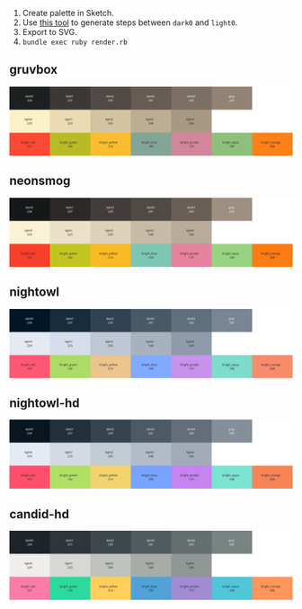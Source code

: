 1. Create palette in Sketch.
2. Use [this tool](https://colordesigner.io/gradient-generator) to generate steps between `dark0` and `light0`.
3. Export to SVG.
4. `bundle exec ruby render.rb`

## gruvbox
<p align="center">
  <img src="https://github.com/joeyschoblaska/colorschemes/blob/master/palettes/gruvbox.svg">
</p>

## neonsmog
<p align="center">
  <img src="https://github.com/joeyschoblaska/colorschemes/blob/master/palettes/neonsmog.svg">
</p>

## nightowl
<p align="center">
  <img src="https://github.com/joeyschoblaska/colorschemes/blob/master/palettes/nightowl.svg">
</p>

## nightowl-hd
<p align="center">
  <img src="https://github.com/joeyschoblaska/colorschemes/blob/master/palettes/nightowl-hd.svg">
</p>

## candid-hd
<p align="center">
  <img src="https://github.com/joeyschoblaska/colorschemes/blob/master/palettes/candid-hd.svg">
</p>
